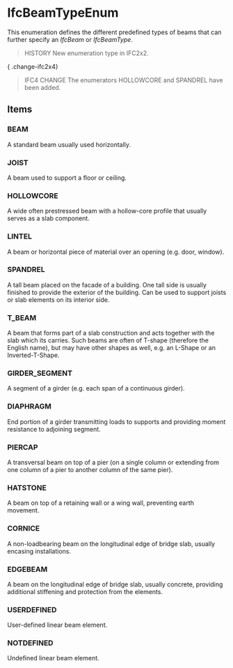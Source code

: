 # IfcBeamTypeEnum

This enumeration defines the different predefined types of beams that can further specify an _IfcBeam_ or _IfcBeamType_.

> HISTORY  New enumeration type in IFC2x2.

{ .change-ifc2x4}
> IFC4 CHANGE  The enumerators HOLLOWCORE and SPANDREL have been added.

## Items

### BEAM
A standard beam usually used horizontally.

### JOIST
A beam used to support a floor or ceiling.

### HOLLOWCORE
A wide often prestressed beam with a hollow-core profile that usually serves as a slab component.

### LINTEL
A beam or horizontal piece of material over an opening (e.g. door, window).

### SPANDREL
A tall beam placed on the facade of a building. One tall side is usually finished to provide the exterior of the building. Can be used to support joists or slab elements on its interior side.

### T_BEAM
A beam that forms part of a slab construction and acts together with the slab which its carries. Such beams are often of T-shape (therefore the English name), but may have other shapes as well, e.g. an L-Shape or an Inverted-T-Shape.

### GIRDER_SEGMENT
A segment of a girder (e.g. each span of a continuous girder).

### DIAPHRAGM
End portion of a girder transmitting loads to supports and providing moment resistance to adjoining segment.

### PIERCAP
A transversal beam on top of a pier (on a single column or extending from one column of a pier to another column of the same pier).

### HATSTONE
A beam on top of a retaining wall or a wing wall, preventing earth movement.

### CORNICE
A non-loadbearing beam on the longitudinal edge of bridge slab, usually encasing installations.

### EDGEBEAM
A beam on the longitudinal edge of bridge slab, usually concrete, providing additional stiffening and protection from the elements.

### USERDEFINED
User-defined linear beam element.

### NOTDEFINED
Undefined linear beam element.
